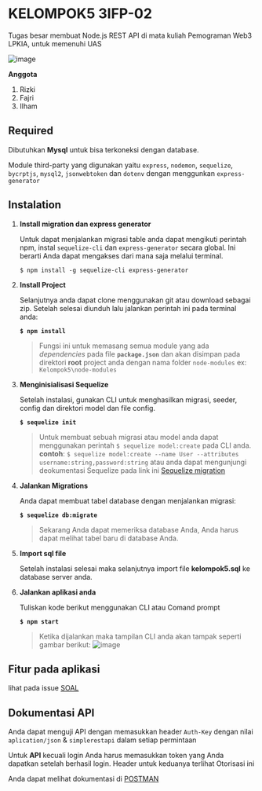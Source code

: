 # KELOMPOK5 3IFP-02
Tugas besar membuat Node.js REST API di mata kuliah Pemograman Web3 LPKIA, untuk memenuhi UAS

![image](https://user-images.githubusercontent.com/48593616/60925848-fc37f880-a2ce-11e9-8582-833c44b9fead.png)

**Anggota**
1. Rizki
2. Fajri
3. Ilham

## Required
Dibutuhkan **Mysql** untuk bisa terkoneksi dengan database.

Module third-party yang digunakan yaitu `express`, `nodemon`, `sequelize`, `bycrptjs`, `mysql2`, `jsonwebtoken` dan `dotenv` dengan menggunkan `express-generator`

## Instalation

1. **Install migration dan express generator**

    Untuk dapat menjalankan migrasi table anda dapat mengikuti perintah npm, instal `sequelize-cli` dan `express-generator` secara global. Ini berarti Anda dapat mengakses dari mana saja melalui terminal.

    `$ npm install -g sequelize-cli express-generator`

2. **Install Project**

    Selanjutnya anda dapat clone menggunakan git atau download sebagai zip. Setelah selesai diunduh lalu jalankan perintah ini pada terminal anda:

    **`$ npm install`**

    >Fungsi ini untuk memasang semua module yang ada _dependencies_ pada file **`package.json`** dan akan disimpan pada direktori **root** project anda dengan nama folder `node-modules` ex: `Kelompok5\node-modules`

3. **Menginisialisasi Sequelize**

    Setelah instalasi, gunakan CLI untuk menghasilkan migrasi, seeder, config dan direktori model dan file config.

    **`$ sequelize init`**

    >Untuk membuat sebuah migrasi atau model anda dapat menggunakan perintah `$ sequelize model:create`
    pada CLI anda.
    **contoh**: `$ sequelize model:create --name User --attributes username:string,password:string` atau anda dapat mengunjungi deokumentasi Sequelize pada link ini [Sequelize migration](http://docs.sequelizejs.com/manual/migrations.html)

4. **Jalankan Migrations**

    Anda dapat membuat tabel database dengan menjalankan migrasi:

    **`$ sequelize db:migrate`**

    >Sekarang Anda dapat memeriksa database Anda, Anda harus dapat melihat tabel baru di database Anda.

5. **Import sql file**

    Setelah instalasi selesai maka selanjutnya import file **kelompok5.sql** ke database server anda.

6. **Jalankan aplikasi anda**

    Tuliskan kode berikut menggunakan CLI atau Comand prompt

    **`$ npm start`**

    >Ketika dijalankan maka tampilan CLI anda akan tampak seperti gambar berikut: ![image](https://user-images.githubusercontent.com/48593616/60929177-79b53600-a2da-11e9-9993-7205b5d7f50b.png)


## Fitur pada aplikasi

lihat pada issue [SOAL](https://github.com/rizkifreao/Kelompok5/issues/4#issue-466026446)

## Dokumentasi API

Anda dapat menguji API dengan memasukkan header  `Auth-Key` dengan nilai `aplication/json` & `simplerestapi` dalam setiap permintaan

Untuk **API** kecuali login Anda harus memasukkan token yang Anda dapatkan setelah berhasil login. Header untuk keduanya terlihat Otorisasi ini

Anda dapat melihat dokumentasi di [POSTMAN](https://documenter.getpostman.com/view/6954079/SVSKM944)

